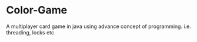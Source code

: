 # Color-Game

A multiplayer card game in java using advance concept of programming. i.e. threading, locks etc
